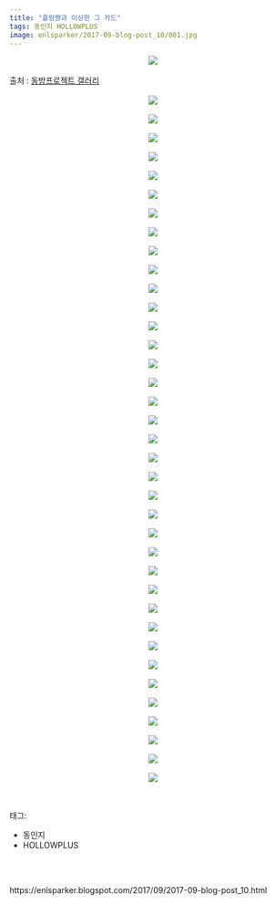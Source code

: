 ```yaml
---
title: "플랑쨩과 이상한 그 카드"
tags: 동인지 HOLLOWPLUS
image: enlsparker/2017-09-blog-post_10/001.jpg
---
```

<div class="article">
<div class="post-body entry-content" id="post-body-677945007131481040" itemprop="description articleBody">
<div class="separator" style="clear: both; text-align: center;">
<img src="{{ site.nasurl }}/enlsparker/2017-09-blog-post_10/001.jpg"/></div>
<br/>
<a name="more"></a>출처 : <a href="http://gall.dcinside.com/board/view/?id=touhou&amp;no=5220189">동방프로젝트 갤러리</a><br/>
<br/>
<div class="separator" style="clear: both; text-align: center;">
<img src="{{ site.nasurl }}/enlsparker/2017-09-blog-post_10/002.jpg"/></div>
<br/>
<div class="separator" style="clear: both; text-align: center;">
<img src="{{ site.nasurl }}/enlsparker/2017-09-blog-post_10/003.jpg"/></div>
<br/>
<div class="separator" style="clear: both; text-align: center;">
<img src="{{ site.nasurl }}/enlsparker/2017-09-blog-post_10/004.jpg"/></div>
<br/>
<div class="separator" style="clear: both; text-align: center;">
<img src="{{ site.nasurl }}/enlsparker/2017-09-blog-post_10/005.jpg"/></div>
<br/>
<div class="separator" style="clear: both; text-align: center;">
<img src="{{ site.nasurl }}/enlsparker/2017-09-blog-post_10/006.jpg"/></div>
<br/>
<div class="separator" style="clear: both; text-align: center;">
<img src="{{ site.nasurl }}/enlsparker/2017-09-blog-post_10/007.jpg"/></div>
<br/>
<div class="separator" style="clear: both; text-align: center;">
<img src="{{ site.nasurl }}/enlsparker/2017-09-blog-post_10/008.jpg"/></div>
<br/>
<div class="separator" style="clear: both; text-align: center;">
<img src="{{ site.nasurl }}/enlsparker/2017-09-blog-post_10/009.jpg"/></div>
<br/>
<div class="separator" style="clear: both; text-align: center;">
<img src="{{ site.nasurl }}/enlsparker/2017-09-blog-post_10/010.jpg"/></div>
<br/>
<div class="separator" style="clear: both; text-align: center;">
<img src="{{ site.nasurl }}/enlsparker/2017-09-blog-post_10/011.jpg"/></div>
<br/>
<div class="separator" style="clear: both; text-align: center;">
<img src="{{ site.nasurl }}/enlsparker/2017-09-blog-post_10/012.jpg"/></div>
<br/>
<div class="separator" style="clear: both; text-align: center;">
<img src="{{ site.nasurl }}/enlsparker/2017-09-blog-post_10/013.jpg"/></div>
<br/>
<div class="separator" style="clear: both; text-align: center;">
<img src="{{ site.nasurl }}/enlsparker/2017-09-blog-post_10/014.jpg"/></div>
<br/>
<div class="separator" style="clear: both; text-align: center;">
<img src="{{ site.nasurl }}/enlsparker/2017-09-blog-post_10/015.jpg"/></div>
<br/>
<div class="separator" style="clear: both; text-align: center;">
<img src="{{ site.nasurl }}/enlsparker/2017-09-blog-post_10/016.jpg"/></div>
<br/>
<div class="separator" style="clear: both; text-align: center;">
<img src="{{ site.nasurl }}/enlsparker/2017-09-blog-post_10/017.jpg"/></div>
<br/>
<div class="separator" style="clear: both; text-align: center;">
<img src="{{ site.nasurl }}/enlsparker/2017-09-blog-post_10/018.jpg"/></div>
<br/>
<div class="separator" style="clear: both; text-align: center;">
<img src="{{ site.nasurl }}/enlsparker/2017-09-blog-post_10/019.jpg"/></div>
<br/>
<div class="separator" style="clear: both; text-align: center;">
<img src="{{ site.nasurl }}/enlsparker/2017-09-blog-post_10/020.jpg"/></div>
<br/>
<div class="separator" style="clear: both; text-align: center;">
<img src="{{ site.nasurl }}/enlsparker/2017-09-blog-post_10/021.jpg"/></div>
<br/>
<div class="separator" style="clear: both; text-align: center;">
<img src="{{ site.nasurl }}/enlsparker/2017-09-blog-post_10/022.jpg"/></div>
<br/>
<div class="separator" style="clear: both; text-align: center;">
<img src="{{ site.nasurl }}/enlsparker/2017-09-blog-post_10/023.jpg"/></div>
<br/>
<div class="separator" style="clear: both; text-align: center;">
<img src="{{ site.nasurl }}/enlsparker/2017-09-blog-post_10/024.jpg"/></div>
<br/>
<div class="separator" style="clear: both; text-align: center;">
<img src="{{ site.nasurl }}/enlsparker/2017-09-blog-post_10/025.jpg"/></div>
<br/>
<div class="separator" style="clear: both; text-align: center;">
<img src="{{ site.nasurl }}/enlsparker/2017-09-blog-post_10/026.jpg"/></div>
<br/>
<div class="separator" style="clear: both; text-align: center;">
<img src="{{ site.nasurl }}/enlsparker/2017-09-blog-post_10/027.jpg"/></div>
<br/>
<div class="separator" style="clear: both; text-align: center;">
<img src="{{ site.nasurl }}/enlsparker/2017-09-blog-post_10/028.jpg"/></div>
<br/>
<div class="separator" style="clear: both; text-align: center;">
<img src="{{ site.nasurl }}/enlsparker/2017-09-blog-post_10/029.jpg"/></div>
<br/>
<div class="separator" style="clear: both; text-align: center;">
<img src="{{ site.nasurl }}/enlsparker/2017-09-blog-post_10/030.jpg"/></div>
<br/>
<div class="separator" style="clear: both; text-align: center;">
<img src="{{ site.nasurl }}/enlsparker/2017-09-blog-post_10/031.jpg"/></div>
<br/>
<div class="separator" style="clear: both; text-align: center;">
<img src="{{ site.nasurl }}/enlsparker/2017-09-blog-post_10/032.jpg"/></div>
<br/>
<div class="separator" style="clear: both; text-align: center;">
<img src="{{ site.nasurl }}/enlsparker/2017-09-blog-post_10/033.jpg"/></div>
<br/>
<div class="separator" style="clear: both; text-align: center;">
<img src="{{ site.nasurl }}/enlsparker/2017-09-blog-post_10/034.jpg"/></div>
<br/>
<div class="separator" style="clear: both; text-align: center;">
<img src="{{ site.nasurl }}/enlsparker/2017-09-blog-post_10/035.jpg"/></div>
<br/>
<div class="separator" style="clear: both; text-align: center;">
<img src="{{ site.nasurl }}/enlsparker/2017-09-blog-post_10/036.jpg"/></div>
<br/>
<div class="separator" style="clear: both; text-align: center;">
<img src="{{ site.nasurl }}/enlsparker/2017-09-blog-post_10/037.jpg"/></div>
<br/>
<div class="separator" style="clear: both; text-align: center;">
<img src="{{ site.nasurl }}/enlsparker/2017-09-blog-post_10/038.jpg"/></div>
<br/>
<div style="clear: both;"></div>
</div></div><br/>
<div class="tagTrail">
<p>태그: </p>
<ul>
<li>동인지</li>
<li>HOLLOWPLUS</li>
</ul>
</div><br/>

<br/>
<p id="refer">https://enlsparker.blogspot.com/2017/09/2017-09-blog-post_10.html</p>
<br/>
